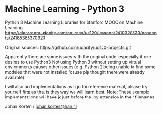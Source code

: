 # Machine Learning - Python 3

Python 3 Machine Learning Libraries for Stanford MOOC on Machine Learning
https://classroom.udacity.com/courses/ud120/lessons/2410328539/concepts/24185385370923


Original sources: https://github.com/udacity/ud120-projects.git

Apparently there are some issues with the original code, especially if one desires to use Python3
Not using Python 3 without setting up virtual environments causes other issues (e.g. Python 2 being unable to find some modules that were not installed 'cause pip thought there were already available)

I will also add implementations as I go for reference material, please try yourself first as that is they way we will learn best. 
Note: These example implementations will have jk just before the .py extension in their filenames.

Johan Korten /
johan.korten@han.nl
